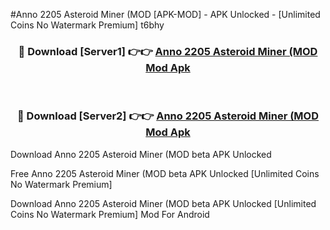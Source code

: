#Anno 2205 Asteroid Miner (MOD [APK-MOD] - APK Unlocked - [Unlimited Coins No Watermark Premium] t6bhy



<div align="center">

<h3>🔴 Download [Server1] 👉👉 <a href="https://momento.my/?title=Anno_2205_Asteroid_Miner_(MOD">Anno 2205 Asteroid Miner (MOD Mod Apk</a></h3><br>

<h3>🔴 Download [Server2] 👉👉 <a href="https://momento.my/?title=Anno_2205_Asteroid_Miner_(MOD">Anno 2205 Asteroid Miner (MOD Mod Apk</a></h3>
</div>



Download Anno 2205 Asteroid Miner (MOD beta APK Unlocked

Free Anno 2205 Asteroid Miner (MOD beta APK Unlocked [Unlimited Coins No Watermark Premium]

Download Anno 2205 Asteroid Miner (MOD beta APK Unlocked [Unlimited Coins No Watermark Premium] Mod For Android
